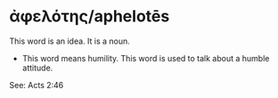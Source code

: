 # ἀφελότης/aphelotēs
This word is an idea. It is a noun.

* This word means humility. This word is used to talk about a humble attitude.

See: Acts 2:46
